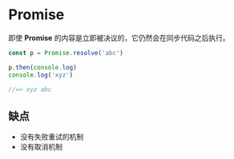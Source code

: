 # Promise

即使 __Promise__ 的内容是立即被决议的，它仍然会在同步代码之后执行。

``` js
const p = Promise.resolve('abc')

p.then(console.log)
console.log('xyz')

//=> xyz abc
```



## 缺点

- 没有失败重试的机制
- 没有取消机制